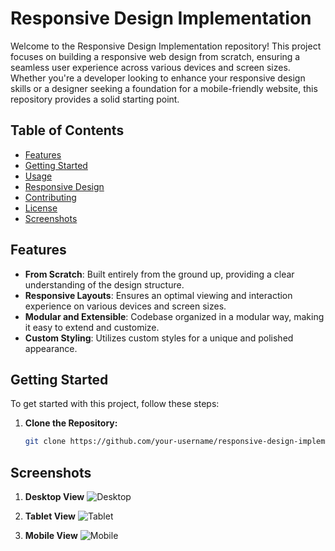 # Responsive Design Implementation

Welcome to the Responsive Design Implementation repository! This project focuses on building a responsive web design from scratch, ensuring a seamless user experience across various devices and screen sizes. Whether you're a developer looking to enhance your responsive design skills or a designer seeking a foundation for a mobile-friendly website, this repository provides a solid starting point.

## Table of Contents
- [Features](#features)
- [Getting Started](#getting-started)
- [Usage](#usage)
- [Responsive Design](#responsive-design)
- [Contributing](#contributing)
- [License](#license)
- [Screenshots](#screenshots)

## Features
- **From Scratch**: Built entirely from the ground up, providing a clear understanding of the design structure.
- **Responsive Layouts**: Ensures an optimal viewing and interaction experience on various devices and screen sizes.
- **Modular and Extensible**: Codebase organized in a modular way, making it easy to extend and customize.
- **Custom Styling**: Utilizes custom styles for a unique and polished appearance.

## Getting Started
To get started with this project, follow these steps:

1. **Clone the Repository:**
   ```bash
   git clone https://github.com/your-username/responsive-design-implementation.git
    ```

## Screenshots

1. **Desktop View**
   ![Desktop](images/desktop.png)

2. **Tablet View**
   ![Tablet](images/tablet.png)

3. **Mobile View**
   ![Mobile](images/mobile.png)
